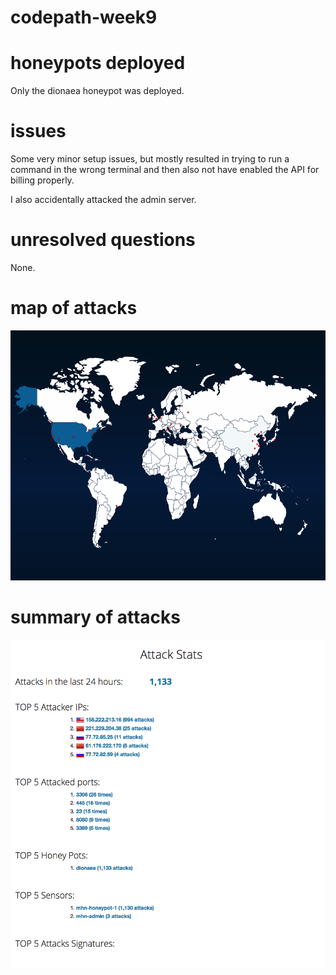 # codepath-week9

# honeypots deployed

Only the dionaea honeypot was deployed.

# issues

Some very minor setup issues, but mostly resulted in trying to run a command in the wrong terminal and then also not have enabled the API for billing properly.

I also accidentally attacked the admin server.

# unresolved questions

None.

# map of attacks

<img src="map.png" width="700" height="400" />

# summary of attacks

<img src="attacks.png" width="700" />
